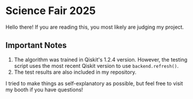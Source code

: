 # Science Fair 2025

Hello there! If you are reading this, you most likely are judging my project.

## Important Notes

1. The algorithm was trained in Qiskit's 1.2.4 version. However, the testing script uses the most recent Qiskit version to use `backend.refresh()`.
2. The test results are also included in my repository.

I tried to make things as self-explanatory as possible, but feel free to visit my booth if you have questions!

